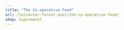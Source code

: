 ```yaml
---
title: "The Co-operative Food"
url: /leicester-forest-east/the-co-operative-food/
shop: Supermarkt
---
```

